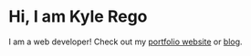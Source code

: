 # Hi, I am Kyle Rego

I am a web developer! Check out my [portfolio website](https://kylerego.net) or [blog](https://kylerego.github.io).
